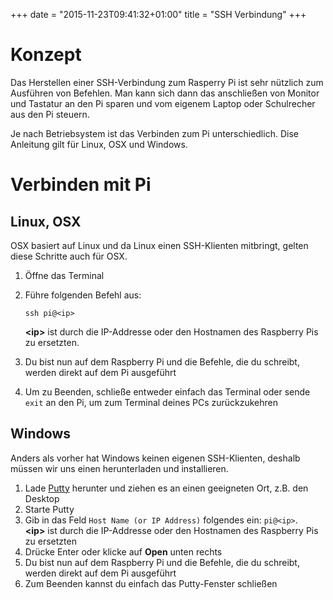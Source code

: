 +++
date = "2015-11-23T09:41:32+01:00"
title = "SSH Verbindung"
+++

# Konzept

Das Herstellen einer SSH-Verbindung zum Rasperry Pi ist sehr nützlich zum
Ausführen von Befehlen. Man kann sich dann das anschließen von Monitor und
Tastatur an den Pi sparen und vom eigenem Laptop oder Schulrecher aus den
Pi steuern.

Je nach Betriebsystem ist das Verbinden zum Pi unterschiedlich. Dise Anleitung
gilt für Linux, OSX und Windows.

# Verbinden mit Pi

## Linux, OSX

OSX basiert auf Linux und da Linux einen SSH-Klienten mitbringt, gelten diese
Schritte auch für OSX.

1. Öffne das Terminal
2. Führe folgenden Befehl aus:

    ```
    ssh pi@<ip>
    ```
    __\<ip>__ ist durch die IP-Addresse oder den Hostnamen des Raspberry Pis zu
    ersetzten.
3. Du bist nun auf dem Raspberry Pi und die Befehle, die du schreibt, werden
   direkt auf dem Pi ausgeführt
4. Um zu Beenden, schließe entweder einfach das Terminal oder sende `exit` an
   den Pi, um zum Terminal deines PCs zurückzukehren
   
## Windows

Anders als vorher hat Windows keinen eigenen SSH-Klienten, deshalb müssen wir
uns einen herunterladen und installieren.

1. Lade [Putty](the.earth.li/~sgtatham/putty/latest/x86/putty.exe) herunter und
    ziehen es an einen geeigneten Ort, z.B. den Desktop
2. Starte Putty
3. Gib in das Feld `Host Name (or IP Address)` folgendes ein: `pi@<ip>`.  
__\<ip>__ ist durch die IP-Addresse oder den Hostnamen des Raspberry Pis zu
ersetzten
4. Drücke Enter oder klicke auf __Open__ unten rechts
5. Du bist nun auf dem Raspberry Pi und die Befehle, die du schreibt, werden
   direkt auf dem Pi ausgeführt
6. Zum Beenden kannst du einfach das Putty-Fenster schließen